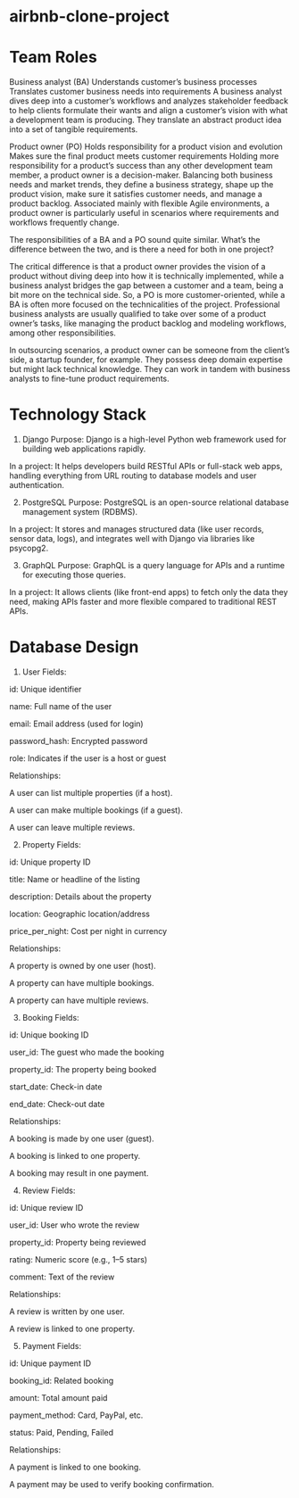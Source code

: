 # airbnb-clone-project
# Team Roles
  Business analyst (BA)
      Understands customer’s business processes
      Translates customer business needs into requirements
    A business analyst dives deep into a customer’s workflows and analyzes stakeholder feedback to help clients formulate their wants and align a customer’s vision with what a development team is producing. They translate an abstract product idea into a set of tangible requirements.

  Product owner (PO)
      Holds responsibility for a product vision and evolution
      Makes sure the final product meets customer requirements
    Holding more responsibility for a product’s success than any other development team member, a product owner is a decision-maker. Balancing both business needs and market trends, they define a business strategy, shape up the product vision, make sure it satisfies customer needs, and manage a product backlog. Associated mainly with flexible Agile environments, a product owner is particularly useful in scenarios where requirements and workflows frequently change.

The responsibilities of a BA and a PO sound quite similar. What’s the difference between the two, and is there a need for both in one project?

The critical difference is that a product owner provides the vision of a product without diving deep into how it is technically implemented, while a business analyst bridges the gap between a customer and a team, being a bit more on the technical side. So, a PO is more customer-oriented, while a BA is often more focused on the technicalities of the project. Professional business analysts are usually qualified to take over some of a product owner’s tasks, like managing the product backlog and modeling workflows, among other responsibilities.

In outsourcing scenarios, a product owner can be someone from the client’s side, a startup founder, for example. They possess deep domain expertise but might lack technical knowledge. They can work in tandem with business analysts to fine-tune product requirements.

# Technology Stack
1. Django
Purpose: Django is a high-level Python web framework used for building web applications rapidly.

In a project: It helps developers build RESTful APIs or full-stack web apps, handling everything from URL routing to database models and user authentication.

2. PostgreSQL
Purpose: PostgreSQL is an open-source relational database management system (RDBMS).

In a project: It stores and manages structured data (like user records, sensor data, logs), and integrates well with Django via libraries like psycopg2.

3. GraphQL
Purpose: GraphQL is a query language for APIs and a runtime for executing those queries.

In a project: It allows clients (like front-end apps) to fetch only the data they need, making APIs faster and more flexible compared to traditional REST APIs.

# Database Design
1. User
Fields:

id: Unique identifier

name: Full name of the user

email: Email address (used for login)

password_hash: Encrypted password

role: Indicates if the user is a host or guest

Relationships:

A user can list multiple properties (if a host).

A user can make multiple bookings (if a guest).

A user can leave multiple reviews.

2. Property
Fields:

id: Unique property ID

title: Name or headline of the listing

description: Details about the property

location: Geographic location/address

price_per_night: Cost per night in currency

Relationships:

A property is owned by one user (host).

A property can have multiple bookings.

A property can have multiple reviews.

3. Booking
Fields:

id: Unique booking ID

user_id: The guest who made the booking

property_id: The property being booked

start_date: Check-in date

end_date: Check-out date

Relationships:

A booking is made by one user (guest).

A booking is linked to one property.

A booking may result in one payment.

4. Review
Fields:

id: Unique review ID

user_id: User who wrote the review

property_id: Property being reviewed

rating: Numeric score (e.g., 1–5 stars)

comment: Text of the review

Relationships:

A review is written by one user.

A review is linked to one property.

5. Payment
Fields:

id: Unique payment ID

booking_id: Related booking

amount: Total amount paid

payment_method: Card, PayPal, etc.

status: Paid, Pending, Failed

Relationships:

A payment is linked to one booking.

A payment may be used to verify booking confirmation.

